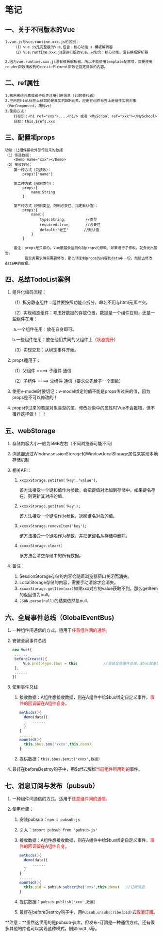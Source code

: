 # 笔记 
## 一、关于不同版本的Vue
    1.vue.js与vue.runtime.xxx.js的区别：
        （1）vue.js是完整版的Vue,包含：核心功能 + 模板解析器
        （2）vue.runtime.xxx.js是运行版的Vue，只包含：核心功能，没有模板解析器
    
    2.因为vue.runtime.xxx.js没有模板解析器，所以不能使用template配置项，需要使用render函数接收到的createElement函数去指定具体的内容。
## 二、ref属性
    1.被用来给元素或者子组件注册引用信息（id的替代者）
    2.应用在html标签上获取的是真实的DOM元素，应用在组件标签上是组件实例对象（VueComponent，简称vc）
    3.使用方式：
        打标识：<h1 ref="xxx">....<h1/> 或者 <MySchool ref="xxx"></MySchool>
        获取：this.$refs.xxx
## 三、配置项props
    功能：让组件接收外部传进来的数据
    （1）传递数据：
        <Demo name="xxx"></Demo>
    （2）接收数据：
        第一种方式（只接收）：
            props:['name']
        
        第二种方式（限制类型）：
            props:{
                name:String
            }
    
        第三种方式（限制类型、限制必要性、指定默认值）：
            props:{
                name:{
                    type:String,         //类型
                    required:true,       //必要性
                    default:'老王'       //默认值
                }
            }
        
        备注：props是只读的，Vue底层会监测你对props的修改，如果进行了修改，就会发出警告，
             若业务需求确实需要修改，那么请复制props的内容到data中一份，然后去修改data中的数据。

## 四、总结TodoList案例

1. 组件化编码流程：

   （1）拆分静态组件：组件要按照功能点拆分，命名不用与html元素冲突。

   （2）实现动态组件：考虑好数据的存放位置，数据是一个组件在用，还是一些组件在用：

   ​		a.一个组件在用：放在自身即可。

   ​		b.一些组件在用：放在他们共同的父组件上（<span style="color:red;">状态提升</span>）

   （3）实现交互：从绑定事件开始。

2. props适用于：

   （1）父组件 ====> 子组件   通信

   （2）子组件 ====> 父组件   通信（要求父先给子一个函数）

3. 使用v-model时要切记：v-model绑定的值不能是props传过来的值，因为props是不可以修改的！

4. props传过来的若是对象类型的值，修改对象中的属性时Vue不会报错，但不推荐这样做！！！

## 五、webStorage

1. 存储内容大小一般为5MB左右（不同浏览器可能不同）

2. 浏览器通过Window.sessionStorage和Window.localStorage属性来实现本地存储机制

3. 相关API：

   1. `xxxxxStorage.setItem('key','value');`

      该方法接受一个键和值作为参数，会把键值对添加到存储中，如果键名存在，则更新其对应的值。

   2. `xxxxxStorage.getItem('key');`

      该方法接受一个键名作为参数，返回键名对象的值。

   3. `xxxxxStorage.removeItem('key');`

      该方法接受一个键名作为参数，并把该键名从存储中删除。

   4. `xxxxxStorage.clear()`

      该方法会清空存储中的所有数据。

4. 备注：

   1. SessionStorage存储的内容会随着浏览器窗口关闭而消失。
   2. LocalStorage存储的内容，需要手动清除才会消失。
   3. `xxxxxStorage.getItem(xxx)`如果xxx对应的value获取不到，那么getItem的返回值为null。
   4. `JSON.parse(null)`的结果依然是null。

## 六、全局事件总线（GlobalEventBus)

1. 一种组件间通信的方式，适用于<span style="color:red;">任意组件间的通信</span>。

2. 安装全局事件总线

   ```javascript
   new Vue({
   	......
   	beforeCreate(){
   		Vue.prototype.$bus = this            //安装全局事件总线，$bus就是当前应用的vm  
   	},
   	......
   })
   ```

3. 使用事件总线

   1. 接收数据：A组件想接收数据，则在A组件中给$bus绑定自定义事件，<span style="color:red;">事件的回调留在A组件自身。</span>

      ```javascript
      methods(){
      	demo(data){
      		......
      	}
      }
      ......
      mounted(){
      	this.$bus.$on('xxxx',this.demo)
      }
      ```

      

   2. 提供数据：`this.$bus.$emit('xxxx',数据)`

4. 最好在beforeDestroy钩子中，用$off去解绑<span style="color:red;">当前组件所用到的</span>事件。

## 七、消息订阅与发布（pubsub）

1. 一种组件间通信的方式，适用于<span style="color:red;">任意组件间的通信</span>。

2. 使用步骤：

   1. 安装pubsub：`npm i pubsub-js`

   2. 引入：`import pubsub from 'pubsub-js'`

   3. 接收数据：A组件想接收数据，则在A组件中给$bus绑定自定义事件，<span style="color:red;">事件的回调留在A组件自身。</span>

      ```javascript
      methods(){
      	demo(data){
      		......
      	}
      }
      ......
      mounted(){
      	this.pid = pubsub.subscribe('xxx',this.demo)   //订阅消息
      }
      ```

   4. 提供数据：`pubsub.publish('xxx',数据)`

   5. 最好在beforeDestroy钩子中，用`Pubsub.unsubscribe(pid)`去<span style="color:red;">取消订阅</span>。

​	**注意：**虽然这里用的是pubsub-js库，但发布-订阅是一种通信方式，还有很多其他的库也可以实现这种模式，例如mqtt.js等。